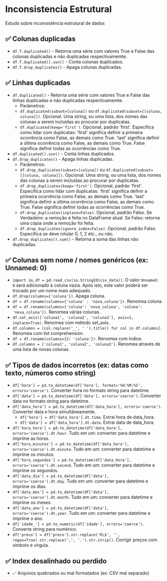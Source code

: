 # Inconsistencia Estrutural
Estudo sobre inconsistência estrutural de dados

## ✅ Colunas duplicadas
* ```df.T.duplicated()``` - Retorna uma série com valores True e False das colunas duplicadas e não duplicadas respectivamemte.
* ```df.T.duplicated().sun()``` - Conta colunas duplicados.
* ```df.T.drop_duplicates()``` - Apaga colunas duplicadas.
## ✅ Linhas duplicadas
* ```df.duplicated()``` - Retorna uma série com valores True e False das linhas duplicadas e não duplicadas respectivamemte.
  * Parâmetros:
  * ```df.duplicated(subset=[coluna])``` ou ```df.duplicated(subset=[[coluna, coluna]])```. Opcional. Uma string, ou uma lista, dos nomes das colunas a serem incluídas ao procurar por duplicatas.
  * ```df.duplicated(keep='first')```. Opcional, padrão 'first'. Especifica como lidar com duplicatas: 'first' significa definir a primeira ocorrência como False, as demais como True. 'last' significa definir a última ocorrência como False, as demais como True. False significa definir todas as ocorrências como True.
* ```df.duplicated().sun()``` - Conta linhas duplicados.
* ```df.drop_duplicates()``` - Apaga linhas duplicadas.
  * Parâmetros:
  * ```df.drop_duplicates(subset=[coluna])``` ou ```df.duplicated(subset=[[coluna, coluna]])```. Opcional. Uma string, ou uma lista, dos nomes das colunas a serem incluídas ao procurar por duplicatas.
  * ```df.drop_duplicates(keep='first')```. Opcional, padrão 'first'. Especifica como lidar com duplicatas: 'first' significa definir a primeira ocorrência como False, as demais como True. 'last' significa definir a última ocorrência como False, as demais como True. False significa definir todas as ocorrências como True.
  * ```df.drop_duplicates(inplace=False)```. Opcional, padrão Falso. Se Verdadeiro: a remoção é feita no DataFrame atual. Se Falso: retorna uma cópia onde a remoção foi feita.
  * ```df.drop_duplicates(ignore_index=False)```. Opcional, padrão Falso. Especifica se deve rotular 0, 1, 2 etc., ou não.
* ```df.drop_duplicates().sum()``` - Retorna a soma das linhas não duplicadas.
## ✅ Colunas sem nome / nomes genéricos (ex: Unnamed: 0)
* ```import io```, ```df = pd.read_csv(io.StringIO(csv_data))```. O valor ```Unnamed: 0``` será adicionado à coluna vazia. Após isto, este valor poderá ser trocado por um nome mais adequado.
* ```df.drop(columns={'coluna'})```. Apaga coluna.
* ```df = df.rename(columns={'coluna' : 'nova_coluna'})```. Renomea coluna.
* ```df = df.rename(columns={'coluna': 'nova_coluna', 'coluna': 'nova_coluna'})```. Renomea várias colunas.
* ```df.set_axis(['coluna1', 'coluna2', 'coluna3'], axis=1, inplace=True)```. Renomea com método set_axis.
* ```df.columns = [col.replace('_', ' ').title() for col in df.columns]```. Renomea com list comprehension.
* ```df = df.rename(columns={2: 'coluna'})```. Renomea com índice.
* ```df.columns = ['coluna1', 'coluna2', 'coluna3']```. Renomea através de uma lista de novas colunas.
## ✅ Tipos de dados incorretos (ex: datas como texto, números como string)
* ```df['hora'] = pd.to_datetime(df['hora'], format='%H:%M:%S', errors='coerce')```. Converter hora no formato string para datetime.
* ```df['data'] = pd.to_datetime(df['data'], errors='coerce')```. Converter data no formato string para datetime.
* ```df['data_hora'] = pd.to_datetime(df['data_hora'], errors='coerce')```. Converter data e hora simultâneamente.
  * ```df['hora'] = df['data_hora'].dt.time```. Extrai hora de data_hora.
  * ```df['data'] = df['data_hora'].dt.date```. Extrai data de data_hora.
* ```df['hora_hora'] = pd.to_datetime(df['data_hora'], errors='coerce').dt.hour```. Tudo em um: converter para datetime e imprime as horas.
* ```df['hora_minutos'] = pd.to_datetime(df['data_hora'], errors='coerce').dt.minute```. Tudo em um: converter para datetime e imprime os minutos.
* ```df['hora_segundos'] = pd.to_datetime(df['data_hora'], errors='coerce').dt.second```. Tudo em um: converter para datetime e imprime os segundos.
* ```df['data_dia'] = pd.to_datetime(df['data'], errors='coerce').dt.day```. Tudo em um: converter para datetime e imprime os dias.
* ```df['data_mes'] = pd.to_datetime(df['data'], errors='coerce').dt.month```. Tudo em um: converter para datetime e imprime os meses.
* ```df['data_ano'] = pd.to_datetime(df['data'], errors='coerce').dt.year```. Tudo em um: converter para datetime e imprime o ano.
* ```df['idade_'] = pd.to_numeric(df['idade'], errors='coerce')```. Converte string para numérico.
* ```df['preco'] = df['preco'].str.replace('R\$', '', regex=True).str.replace(',', '.').str.strip()```. Corrigir preços com símbolo e vírgula.
## ✅ Index desalinhado ou perdido
* ✅ Arquivos quebrados ou mal formatados (ex: CSV mal separado)
